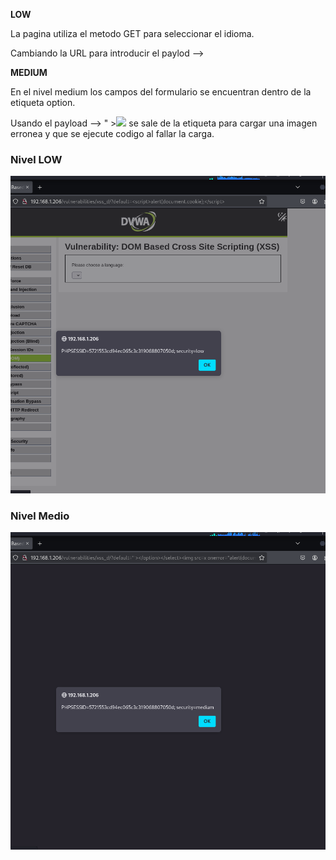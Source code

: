 **LOW**

La pagina utiliza el metodo GET para seleccionar el idioma.

Cambiando la URL para introducir el paylod --> <script>alert(document.cookie);</script>

**MEDIUM**

En el nivel medium los campos del formulario se encuentran dentro de la etiqueta option.

Usando el payload --> " ></option></select><img src=x onerror="alert(document.cookie)"> se sale de la etiqueta para cargar una imagen erronea y que se ejecute codigo al fallar la carga.

### Nivel LOW

![img](images/LOW.png)

### Nivel Medio

![img](images/MEDIUM.png)